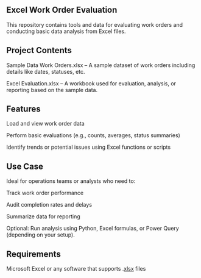 ## Excel Work Order Evaluation
This repository contains tools and data for evaluating work orders and conducting basic data analysis from Excel files.

## Project Contents
Sample Data Work Orders.xlsx – A sample dataset of work orders including details like dates, statuses, etc.

Excel Evaluation.xlsx – A workbook used for evaluation, analysis, or reporting based on the sample data.

## Features
Load and view work order data

Perform basic evaluations (e.g., counts, averages, status summaries)

Identify trends or potential issues using Excel functions or scripts

## Use Case
Ideal for operations teams or analysts who need to:

Track work order performance

Audit completion rates and delays

Summarize data for reporting



Optional: Run analysis using Python, Excel formulas, or Power Query (depending on your setup).

## Requirements
Microsoft Excel or any software that supports .[xlsx](https://view.officeapps.live.com/op/view.aspx?src=https%3A%2F%2Fraw.githubusercontent.com%2FJunaid30121997%2FExcel_Tasks%2Frefs%2Fheads%2Fmain%2FExcel%2520Evaluation.xlsx&wdOrigin=BROWSELINK) files
